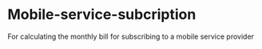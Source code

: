 # Mobile-service-subcription
For calculating the monthly bill for subscribing to a mobile service provider
